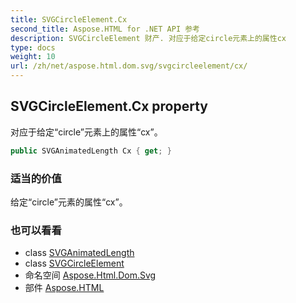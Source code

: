 ```yaml
---
title: SVGCircleElement.Cx
second_title: Aspose.HTML for .NET API 参考
description: SVGCircleElement 财产. 对应于给定circle元素上的属性cx
type: docs
weight: 10
url: /zh/net/aspose.html.dom.svg/svgcircleelement/cx/
---
```

## SVGCircleElement.Cx property

对应于给定“circle”元素上的属性“cx”。

```csharp
public SVGAnimatedLength Cx { get; }
```

### 适当的价值

给定“circle”元素的属性“cx”。

### 也可以看看

* class [SVGAnimatedLength](../../../aspose.html.dom.svg.datatypes/svganimatedlength/)
* class [SVGCircleElement](../)
* 命名空间 [Aspose.Html.Dom.Svg](../../svgcircleelement/)
* 部件 [Aspose.HTML](../../../)



